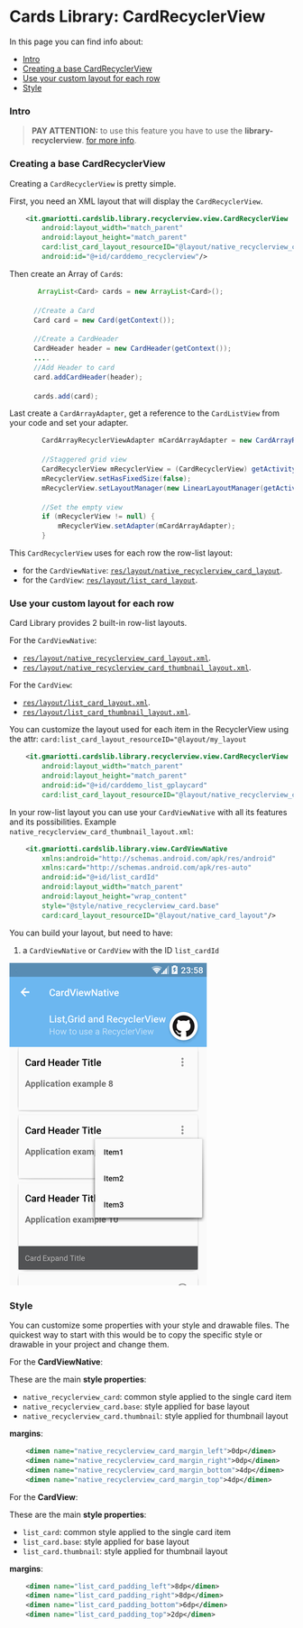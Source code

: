 # Cards Library: CardRecyclerView

In this page you can find info about:

* [Intro](#intro)
* [Creating a base CardRecyclerView](#creating-a-base-cardrecyclerview)
* [Use your custom layout for each row](#use-your-custom-layout-for-each-row)
* [Style](#style)

### Intro

> **PAY ATTENTION:** to use this feature you have to use the **library-recyclerview**.
> [for more info](GUIDE.md#including-in-your-project).

### Creating a base CardRecyclerView

Creating a `CardRecyclerView` is pretty simple.

First, you need an XML layout that will display the `CardRecyclerView`.

``` xml
    <it.gmariotti.cardslib.library.recyclerview.view.CardRecyclerView
        android:layout_width="match_parent"
        android:layout_height="match_parent"
        card:list_card_layout_resourceID="@layout/native_recyclerview_card_layout"
        android:id="@+id/carddemo_recyclerview"/>
```

Then create an Array of `Card`s:

``` java
       ArrayList<Card> cards = new ArrayList<Card>();

      //Create a Card
      Card card = new Card(getContext());

      //Create a CardHeader
      CardHeader header = new CardHeader(getContext());
      ....
      //Add Header to card
      card.addCardHeader(header);

      cards.add(card);
```

Last create a `CardArrayAdapter`, get a reference to the `CardListView` from your code and set your adapter.

``` java
        CardArrayRecyclerViewAdapter mCardArrayAdapter = new CardArrayRecyclerViewAdapter(getActivity(), cards);

        //Staggered grid view
        CardRecyclerView mRecyclerView = (CardRecyclerView) getActivity().findViewById(R.id.carddemo_recyclerview);
        mRecyclerView.setHasFixedSize(false);
        mRecyclerView.setLayoutManager(new LinearLayoutManager(getActivity()));

        //Set the empty view
        if (mRecyclerView != null) {
            mRecyclerView.setAdapter(mCardArrayAdapter);
        }
```

This `CardRecyclerView` uses for each row the row-list layout:
 
 - for the `CardViewNative`: [`res/layout/native_recyclerview_card_layout`](/library-recyclerview/src/main/res/layout/native_recyclerview_card_layout.xml).
 - for the `CardView`: [`res/layout/list_card_layout`](/library-core/src/main/res/layout/list_card_layout.xml).


### Use your custom layout for each row

Card Library provides 2 built-in row-list layouts.

For the `CardViewNative`:
* [`res/layout/native_recyclerview_card_layout.xml`](/library-recyclerview/src/main/res/layout/native_recyclerview_card_layout.xml).
* [`res/layout/native_recyclerview_card_thumbnail_layout.xml`](/library-recyclerview/src/main/res/layout/native_recyclerview_card_thumbnail_layout.xml).

For the `CardView`:
* [`res/layout/list_card_layout.xml`](/library-core/src/main/res/layout/list_card_layout.xml).
* [`res/layout/list_card_thumbnail_layout.xml`](/library-core/src/main/res/layout/list_card_thumbnail_layout.xml).


You can customize the layout used for each item in the RecyclerView using the attr: `card:list_card_layout_resourceID="@layout/my_layout`

``` xml
    <it.gmariotti.cardslib.library.recyclerview.view.CardRecyclerView
        android:layout_width="match_parent"
        android:layout_height="match_parent"
        android:id="@+id/carddemo_list_gplaycard"
        card:list_card_layout_resourceID="@layout/native_recyclerview_card_thumbnail_layout" />
```

In your row-list layout you can use your `CardViewNative` with all its features and its possibilities.
Example `native_recyclerview_card_thumbnail_layout.xml`:

``` xml
    <it.gmariotti.cardslib.library.view.CardViewNative
        xmlns:android="http://schemas.android.com/apk/res/android"
        xmlns:card="http://schemas.android.com/apk/res-auto"
        android:id="@+id/list_cardId"
        android:layout_width="match_parent"
        android:layout_height="wrap_content"
        style="@style/native_recyclerview_card.base"
        card:card_layout_resourceID="@layout/native_card_layout"/>
```

You can build your layout, but need to have:

 1. a `CardViewNative` or `CardView` with the ID `list_cardId`

![Screen](/demo/images/demo/native/native_recyclerView.png)


### Style

You can customize some properties with your style and drawable files.
The quickest way to start with this would be to copy the specific style or drawable in your project and
change them.

For the **CardViewNative**:

These are the main **style properties**:

* `native_recyclerview_card`: common style applied to the single card item
* `native_recyclerview_card.base`: style applied for base layout
* `native_recyclerview_card.thumbnail`: style applied for thumbnail layout

**margins**:

``` xml
    <dimen name="native_recyclerview_card_margin_left">0dp</dimen>
    <dimen name="native_recyclerview_card_margin_right">0dp</dimen>
    <dimen name="native_recyclerview_card_margin_bottom">4dp</dimen>
    <dimen name="native_recyclerview_card_margin_top">4dp</dimen>
```

For the **CardView**:

These are the main **style properties**:

* `list_card`: common style applied to the single card item
* `list_card.base`: style applied for base layout
* `list_card.thumbnail`: style applied for thumbnail layout

**margins**:

``` xml
    <dimen name="list_card_padding_left">8dp</dimen>
    <dimen name="list_card_padding_right">8dp</dimen>
    <dimen name="list_card_padding_bottom">6dp</dimen>
    <dimen name="list_card_padding_top">2dp</dimen>
```